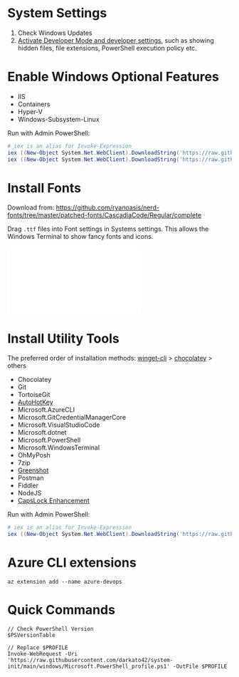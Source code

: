 # System Settings

1. Check Windows Updates
1. [Activate Developer Mode and developer settings](https://docs.microsoft.com/en-gb/windows/apps/get-started/enable-your-device-for-development?OCID=WinClient_Ver1703_Settings_DevMode), such as showing hidden files, file extensions, PowerShell execution policy etc.

# Enable Windows Optional Features

* IIS
* Containers
* Hyper-V
* Windows-Subsystem-Linux

Run with Admin PowerShell:

```powershell
# iex is an alias for Invoke-Expression
iex ((New-Object System.Net.WebClient).DownloadString('https://raw.githubusercontent.com/darkato42/system-init/main/windows/SetupIIS.ps1'))
iex ((New-Object System.Net.WebClient).DownloadString('https://raw.githubusercontent.com/darkato42/system-init/main/windows/SetupOtherWinFeatures.ps1'))
```

# Install Fonts

Download from:
https://github.com/ryanoasis/nerd-fonts/tree/master/patched-fonts/CascadiaCode/Regular/complete

Drag `.ttf` files into Font settings in Systems settings. This allows the Windows Terminal to show fancy fonts and icons.

![My Fancy Terminal](/assets/posh-win-terminal.img)

# Install Utility Tools

The preferred order of installation methods:
[winget-cli](https://github.com/microsoft/winget-cli) > [chocolatey](https://github.com/chocolatey/choco) > others

* Chocolatey
* Git
* TortoiseGit
* [AutoHotKey](https://www.autohotkey.com/)
* Microsoft.AzureCLI
* Microsoft.GitCredentialManagerCore
* Microsoft.VisualStudioCode
* Microsoft.dotnet
* Microsoft.PowerShell
* Microsoft.WindowsTerminal
* OhMyPosh
* 7zip
* [Greenshot](https://github.com/greenshot/greenshot)
* Postman
* Fiddler
* NodeJS
* [CapsLock Enhancement](https://github.com/darkato42/Capslock/tree/master/win)

Run with Admin PowerShell:

```powershell
# iex is an alias for Invoke-Expression
iex ((New-Object System.Net.WebClient).DownloadString('https://raw.githubusercontent.com/darkato42/system-init/main/windows/InstallTools.ps1'))
```

# Azure CLI extensions

```
az extension add --name azure-devops
```

# Quick Commands

```
// Check PowerShell Version
$PSVersionTable

// Replace $PROFILE
Invoke-WebRequest -Uri 'https://raw.githubusercontent.com/darkato42/system-init/main/windows/Microsoft.PowerShell_profile.ps1' -OutFile $PROFILE
```
